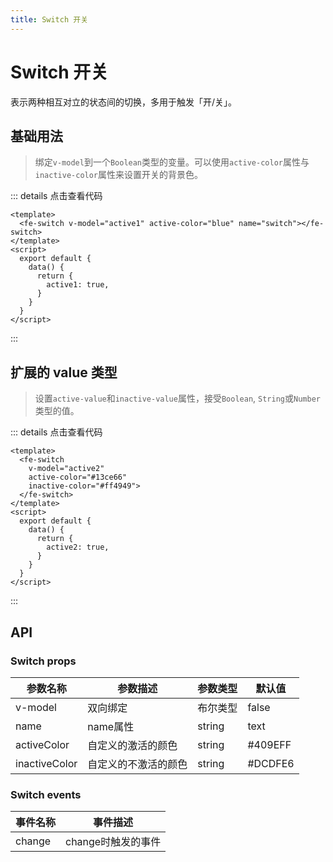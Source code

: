 ```yaml
---
title: Switch 开关
---
```

# Switch 开关
表示两种相互对立的状态间的切换，多用于触发「开/关」。

## 基础用法
<script>
  export default {
    data() {
      return {
        active1: true,
        active2: true,
      }
    }
  }
</script>

<template>
  <br>
  <fe-switch v-model="active1" active-color="blue" name="switch"></fe-switch>
</template>

> 绑定`v-model`到一个`Boolean`类型的变量。可以使用`active-color`属性与`inactive-color`属性来设置开关的背景色。

::: details 点击查看代码
``` vue
<template>
  <fe-switch v-model="active1" active-color="blue" name="switch"></fe-switch>
</template>
<script>
  export default {
    data() {
      return {
        active1: true,
      }
    }
  }
</script>
```
:::

## 扩展的 value 类型

<template>
  <br>
  <fe-switch
    v-model="active2"
    active-color="#13ce66"
    inactive-color="#ff4949">
  </fe-switch>
</template>

> 设置`active-value`和`inactive-value`属性，接受`Boolean`, `String`或`Number`类型的值。

::: details 点击查看代码
``` vue
<template>
  <fe-switch
    v-model="active2"
    active-color="#13ce66"
    inactive-color="#ff4949">
  </fe-switch>
</template>
<script>
  export default {
    data() {
      return {
        active2: true,
      }
    }
  }
</script>
```
:::

## API

### Switch props

| 参数名称 | 参数描述 | 参数类型 | 默认值 | 
| ------| ------ | ------ |------ |
| v-model | 双向绑定 | 布尔类型 | false | 
| name| name属性 | string | text | 
| activeColor | 自定义的激活的颜色 | string | #409EFF
| inactiveColor | 自定义的不激活的颜色 | string | #DCDFE6|

### Switch events

| 事件名称 | 事件描述 | 
| ------| ------ |
| change | change时触发的事件 | 
